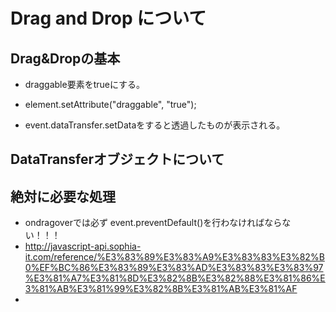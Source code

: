 # Drag and Drop について

## Drag&Dropの基本
* draggable要素をtrueにする。
* element.setAttribute("draggable", "true");

* event.dataTransfer.setDataをすると透過したものが表示される。


## DataTransferオブジェクトについて

## 絶対に必要な処理
* ondragoverでは必ず event.preventDefault()を行わなければならない！！！
* http://javascript-api.sophia-it.com/reference/%E3%83%89%E3%83%A9%E3%83%83%E3%82%B0%EF%BC%86%E3%83%89%E3%83%AD%E3%83%83%E3%83%97%E3%81%A7%E3%81%8D%E3%82%8B%E3%82%88%E3%81%86%E3%81%AB%E3%81%99%E3%82%8B%E3%81%AB%E3%81%AF
* 